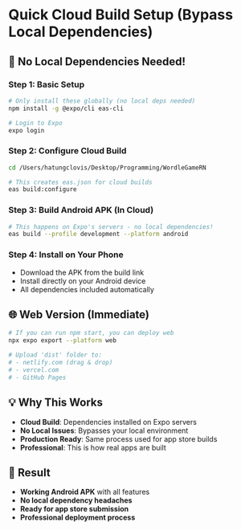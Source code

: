 # Quick Cloud Build Setup (Bypass Local Dependencies)

## 🚀 No Local Dependencies Needed!

### Step 1: Basic Setup
```bash
# Only install these globally (no local deps needed)
npm install -g @expo/cli eas-cli

# Login to Expo
expo login
```

### Step 2: Configure Cloud Build
```bash
cd /Users/hatungclovis/Desktop/Programming/WordleGameRN

# This creates eas.json for cloud builds
eas build:configure
```

### Step 3: Build Android APK (In Cloud)
```bash
# This happens on Expo's servers - no local dependencies!
eas build --profile development --platform android
```

### Step 4: Install on Your Phone
- Download the APK from the build link
- Install directly on your Android device
- All dependencies included automatically

## 🌐 Web Version (Immediate)
```bash
# If you can run npm start, you can deploy web
npx expo export --platform web

# Upload 'dist' folder to:
# - netlify.com (drag & drop)
# - vercel.com 
# - GitHub Pages
```

## 💡 Why This Works
- **Cloud Build**: Dependencies installed on Expo servers
- **No Local Issues**: Bypasses your local environment
- **Production Ready**: Same process used for app store builds
- **Professional**: This is how real apps are built

## 🎯 Result
- **Working Android APK** with all features
- **No local dependency headaches**
- **Ready for app store submission**
- **Professional deployment process**
